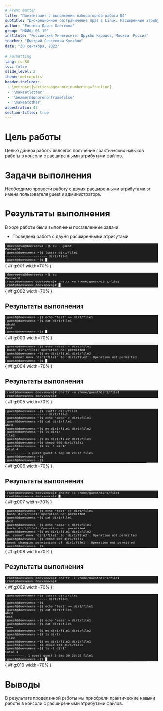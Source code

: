 ```yaml
---
# Front matter
title: "Презентация о выполнении лабораторной работы №4"
subtitle: "Дискреционное разграничение прав в Linux. Расширенные атрибуты"
author: "Евсеева Дарья Олеговна"
group: "НФИбд-01-19"
institute: "Российский Университет Дружбы Народов, Москва, Россия"
teacher: "Дмитрий Сергеевич Кулябов"
date: "30 сентября, 2022"

# Formatting
lang: ru-RU
toc: false
slide_level: 2
theme: metropolis
header-includes:
 - \metroset{sectionpage=none,numbering=fraction}
 - '\makeatletter'
 - '\beamer@ignorenonframefalse'
 - '\makeatother'
aspectratio: 43
section-titles: true
---
```


# Цель работы

Целью данной работы является получение практических навыков работы в консоли с расширенными атрибутами файлов.

# Задачи выполнения

Необходимо провести работу с двумя расширенными атрибутами от имени пользователя guest и администратора.

# Результаты выполнения

В ходе работы были выполнены поставленные задачи:

- Проведена работа с двумя расширенными атрибутами

![Определение расширенных атрибутов](../screenshots/1.png){ #fig:001 width=70% }

![Установка атрибута a](../screenshots/4.png){ #fig:002 width=70% }

## Результаты выполнения

![Дозапись в файл и его чтение](../screenshots/6.png){ #fig:003 width=70% }

![Попытка перезаписи и переименования файла](../screenshots/7.png){ #fig:004 width=70% }

## Результаты выполнения

![Снятие атрибута a](../screenshots/9.png){ #fig:005 width=70% }

![Повторное выполнение операций](../screenshots/10.png){ #fig:006 width=70% }

## Результаты выполнения

![Установка атрибута i](../screenshots/12.png){ #fig:007 width=70% }

![Попытка выполнения различных команд](../screenshots/14.png){ #fig:008 width=70% }

## Результаты выполнения

![Снятие атрибута i](../screenshots/15.png){ #fig:009 width=70% }

![Повторное выполнение операций](../screenshots/16.png){ #fig:010 width=70% }

# Выводы

В результате проделанной работы мы приобрели практические навыки работы в консоли с расширенными атрибутами файлов.
